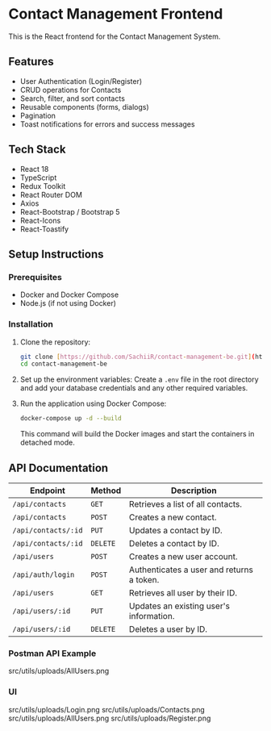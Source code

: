 # Contact Management Frontend

This is the React frontend for the Contact Management System.

## Features

- User Authentication (Login/Register)
- CRUD operations for Contacts
- Search, filter, and sort contacts
- Reusable components (forms, dialogs)
- Pagination
- Toast notifications for errors and success messages

## Tech Stack

- React 18
- TypeScript
- Redux Toolkit
- React Router DOM
- Axios
- React-Bootstrap / Bootstrap 5
- React-Icons
- React-Toastify

## Setup Instructions

### Prerequisites
- Docker and Docker Compose
- Node.js (if not using Docker)

### Installation
1.  Clone the repository:
    ```bash
    git clone [https://github.com/SachiiR/contact-management-be.git](https://github.com/SachiiR/contact-management-be.git)
    cd contact-management-be
    ```
2.  Set up the environment variables:
    Create a `.env` file in the root directory and add your database credentials and any other required variables.

3.  Run the application using Docker Compose:
    ```bash
    docker-compose up -d --build
    ```
    This command will build the Docker images and start the containers in detached mode.

## API Documentation

| Endpoint                        | Method | Description                                    |
| ------------------------------- | ------ | ---------------------------------------------- |
| `/api/contacts`                 | `GET`  | Retrieves a list of all contacts.              |
| `/api/contacts`                 | `POST` | Creates a new contact.                         |
| `/api/contacts/:id`             | `PUT`  | Updates a contact by ID.                       |
| `/api/contacts/:id`             | `DELETE`| Deletes a contact by ID.                      |
| `/api/users`	                  | `POST` | Creates a new user account.                    |
| `/api/auth/login`	              | `POST` | Authenticates a user and returns a token.      |
| `/api/users`	                  | `GET`  | Retrieves all user by their ID.                |
| `/api/users/:id`	              |`PUT`    |Updates an existing user's information.        |                    
| `/api/users/:id`	              |`DELETE`	| Deletes a user by ID.|

### Postman API Example
src/utils/uploads/AllUsers.png

### UI
src/utils/uploads/Login.png
src/utils/uploads/Contacts.png
src/utils/uploads/AllUsers.png
src/utils/uploads/Register.png
